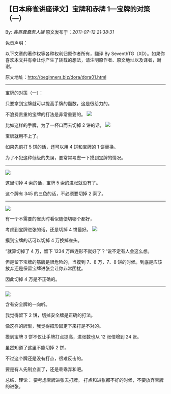 ## 【日本麻雀讲座译文】宝牌和赤牌 1—宝牌的对策（一）

By: _鑫哥蠢蠢惹人嫌_ 原文发布于：_2011-07-12 21:38:31_

免责声明：

以下文章的著作权等各种权利归原作者所有，翻译 By
SeventhTG（XD）。如果你喜欢本文并有幸让你产生了转载的想法，请注明原作者、原文地址以及译者，谢谢。

原文地址：http://beginners.biz/dora/dora01.html

---

宝牌的对策（一）：

只要拿到宝牌就可以提高手牌的翻数，这是很给力的。

不浪费贵重的宝牌的打法是非常重要的。
![](http://s9.sinaimg.cn/middle/7f78b76fxa7df7eea56f8&690)

比如这样的手牌，为了一杯口而去切掉 2 饼的话，
![](http://s11.sinaimg.cn/middle/7f78b76fxa7df8b52432a&690)

宝牌就用不上了。

如果先前打 5 饼的话，还可以用 4 饼和宝牌的 1 饼替换。

为了不犯这种低级的失误，要常常考虑一下摸到宝牌的情况。

---

![](http://s8.sinaimg.cn/middle/7f78b76fxa7df93121947&690)

这里切掉 4 索的话，宝牌 5 索的进张就没有了。

这个牌有 345 的三色的话，不必须要切掉 2 索了。

---

![](http://s10.sinaimg.cn/middle/7f78b76fxa7e06576bc89&690)

有一个不需要的雀头时看似随便切哪个都好，

考虑到宝牌进张的话，还是切掉 4 饼最好。
![](http://s4.sinaimg.cn/middle/7f78b76fxa7e07003c193&690)

摸到宝牌的话可以切掉 4 万换掉雀头。

“就算切掉了 4 万，留下 1234 万四连形不就好了？”说不定有人会这么想。

但是留下宝牌的筋牌是很危险的，当摸到 7、8 万，7、8 饼的时候。到底是应该放弃还是保留宝牌进张会让你非常困扰。

因此切掉 4 万是不正确的。

---

![](http://s9.sinaimg.cn/middle/7f78b76fxa7e094fc48f8&690)

含有安全牌的一向听。

我觉得留下 2 饼，切掉安全牌是正确的打法。

像这样的牌型，我觉得把形固定下来打是不对的。

摸到宝牌 3 饼不仅让手牌打点提高，进张数也从 12 张倍增到 24 张。

虽然知道了这里不能切掉 2 饼，

不过这个牌还是没有打点，很难反击的。

要是有人先制立直了，还是乖乖弃和吧。

总结、理论：
要考虑宝牌进张去打牌。
打点和进张都不好的时候，不要放弃宝牌的进张。
